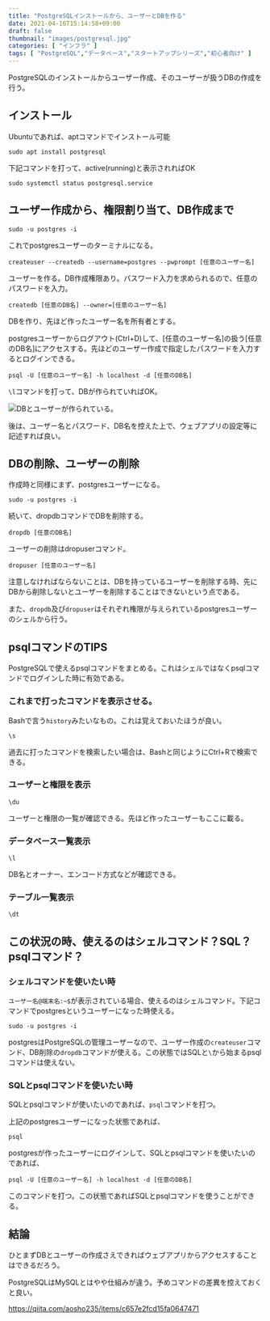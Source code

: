 ```yaml
---
title: "PostgreSQLインストールから、ユーザーとDBを作る"
date: 2021-04-16T15:14:58+09:00
draft: false
thumbnail: "images/postgresql.jpg"
categories: [ "インフラ" ]
tags: [ "PostgreSQL","データベース","スタートアップシリーズ","初心者向け" ]
---
```


PostgreSQLのインストールからユーザー作成、そのユーザーが扱うDBの作成を行う。

## インストール

Ubuntuであれば、aptコマンドでインストール可能

    sudo apt install postgresql

下記コマンドを打って、active(running)と表示されればOK

    sudo systemctl status postgresql.service

## ユーザー作成から、権限割り当て、DB作成まで

    sudo -u postgres -i

これでpostgresユーザーのターミナルになる。

    createuser --createdb --username=postgres --pwprompt [任意のユーザー名]

ユーザーを作る。DB作成権限あり。パスワード入力を求められるので、任意のパスワードを入力。

    createdb [任意のDB名] --owner=[任意のユーザー名]

DBを作り、先ほど作ったユーザー名を所有者とする。

postgresユーザーからログアウト(Ctrl+D)して、[任意のユーザー名]の扱う[任意のDB名]にアクセスする。先ほどのユーザー作成で指定したパスワードを入力するとログインできる。

    psql -U [任意のユーザー名] -h localhost -d [任意のDB名]

`\l`コマンドを打って、DBが作られていればOK。

<div class="img-center"><img src="/images/Screenshot from 2021-04-22 08-52-01.png" alt="DBとユーザーが作られている。"></div>

後は、ユーザー名とパスワード、DB名を控えた上で、ウェブアプリの設定等に記述すれば良い。


## DBの削除、ユーザーの削除

作成時と同様にまず、postgresユーザーになる。

    sudo -u postgres -i

続いて、dropdbコマンドでDBを削除する。

    dropdb [任意のDB名]

ユーザーの削除はdropuserコマンド。

    dropuser [任意のユーザー名]

注意しなければならないことは、DBを持っているユーザーを削除する時、先にDBから削除しないとユーザーを削除することはできないという点である。

また、`dropdb`及び`dropuser`はそれぞれ権限が与えられているpostgresユーザーのシェルから行う。

## psqlコマンドのTIPS

PostgreSQLで使えるpsqlコマンドをまとめる。これはシェルではなくpsqlコマンドでログインした時に有効である。

### これまで打ったコマンドを表示させる。

Bashで言う`history`みたいなもの。これは覚えておいたほうが良い。

    \s

過去に打ったコマンドを検索したい場合は、Bashと同じようにCtrl+Rで検索できる。

### ユーザーと権限を表示

    \du

ユーザーと権限の一覧が確認できる。先ほど作ったユーザーもここに載る。

### データベース一覧表示

    \l

DB名とオーナー、エンコード方式などが確認できる。

### テーブル一覧表示

    \dt


## この状況の時、使えるのはシェルコマンド？SQL？psqlコマンド？


### シェルコマンドを使いたい時

`ユーザー名@端末名:~$`が表示されている場合、使えるのはシェルコマンド。下記コマンドでpostgresというユーザーになった時使える。

    sudo -u postgres -i

postgresはPostgreSQLの管理ユーザーなので、ユーザー作成の`createuser`コマンド、DB削除の`dropdb`コマンドが使える。この状態ではSQLと`\`から始まるpsqlコマンドは使えない。

### SQLとpsqlコマンドを使いたい時

SQLとpsqlコマンドが使いたいのであれば、`psql`コマンドを打つ。

上記のpostgresユーザーになった状態であれば、

    psql

postgresが作ったユーザーにログインして、SQLとpsqlコマンドを使いたいのであれば、

    psql -U [任意のユーザー名] -h localhost -d [任意のDB名]

このコマンドを打つ。この状態であればSQLとpsqlコマンドを使うことができる。

## 結論

ひとまずDBとユーザーの作成さえできればウェブアプリからアクセスすることはできるだろう。

PostgreSQLはMySQLとはやや仕組みが違う。予めコマンドの差異を控えておくと良い。

https://qiita.com/aosho235/items/c657e2fcd15fa0647471

